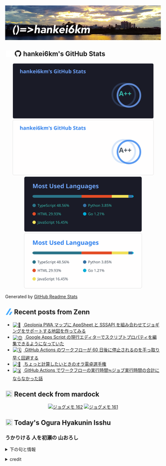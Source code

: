 <p align="center">

![()=>hankei6km](assets/images/header1.jpg)

</p>

<h2>
<img width="24" height="24" style="height:1em;width:1em;margin:0 0.05em 0 0.1em;vertical-align:-0.1em;"
 src="assets/images/github-dark.svg#gh-dark-mode-only" />
<img width="24" height="24" style="height:1em;width:1em;margin:0 0.05em 0 0.1em;vertical-align:-0.1em;"
 src="assets/images/github-light.svg#gh-light-mode-only" />
hankei6km's GitHub Stats
</h2>

<p align="center">

<img width="457" alt="hankei6km's GitHub stats" src="assets/images/stats-dark.svg#gh-dark-mode-only">
<img width="457" alt="hankei6km's GitHub stats" src="assets/images/stats-light.svg#gh-light-mode-only">
<img width="382" alt="Top Langs" src="assets/images/top-langs-dark.svg#gh-dark-mode-only">
<img width="382" alt="Top Langs" src="assets/images/top-langs-light.svg#gh-light-mode-only">

</p>

Generated by [GitHub Readme Stats](https://github.com/anuraghazra/github-readme-stats)

<h2>
<img width="24" height="24" style="width:1em; height:1em; margin: 0 .05em 0 .1em; vertical-align: -0.1em;" src="assets/images/zenn.svg">
Recent posts from Zenn
</h2>

<ul><li><a href="https://zenn.dev/hankei6km/articles/make-jog-map-by-geolonia-pwa-map-appsheet-sssapi"><img style="width:1.1em; height:1.1em; margin: 0 .5em 0 .1em; vertical-align: -0.1em;" width="18" height="18" alt="📍" src="https://twemoji.maxcdn.com/v/13.1.0/72x72/1f4cd.png"> Geolonia PWA マップに AppSheet と SSSAPI を組み合わせてジョギングをサポートする地図を作ってみる</a></li><li><a href="https://zenn.dev/hankei6km/articles/manipulate-script-properties-by-current-ide-in-gas"><img style="width:1.1em; height:1.1em; margin: 0 .5em 0 .1em; vertical-align: -0.1em;" width="18" height="18" alt="😊" src="https://twemoji.maxcdn.com/v/13.1.0/72x72/1f60a.png"> Google Apps Script の現行エディターでスクリプトプロパティを編集できるようになっていた</a></li><li><a href="https://zenn.dev/hankei6km/articles/avoid-disabling-workflow-in-github-actions"><img style="width:1.1em; height:1.1em; margin: 0 .5em 0 .1em; vertical-align: -0.1em;" width="18" height="18" alt="🗓️" src="https://twemoji.maxcdn.com/v/13.1.0/72x72/1f5d3.png"> GitHub Actions のワークフローが 60 日後に停止されるのを手っ取り早く回避する</a></li><li><a href="https://zenn.dev/hankei6km/articles/small-calc-for-various-purpose"><img style="width:1.1em; height:1.1em; margin: 0 .5em 0 .1em; vertical-align: -0.1em;" width="18" height="18" alt="🧮" src="https://twemoji.maxcdn.com/v/13.1.0/72x72/1f9ee.png"> ちょっと計算したいときのオラ電卓選手権</a></li><li><a href="https://zenn.dev/hankei6km/articles/timeout-in-github-actions"><img style="width:1.1em; height:1.1em; margin: 0 .5em 0 .1em; vertical-align: -0.1em;" width="18" height="18" alt="⏳" src="https://twemoji.maxcdn.com/v/13.1.0/72x72/23f3.png"> GitHub Actions でワークフローの実行時間≒ジョブ実行時間の合計にならなかった話</a></li></ul>

<h2>
<img width="24" height="24" style="width:1em; height:1em; margin: 0 .05em 0 .1em; vertical-align: -0.1em;" src="https://twemoji.maxcdn.com/v/13.1.0/72x72/1f5bc.png">
Recent deck from mardock
</h2>

<p align="center">
<a href="https://hankei6km.github.io/mardock/deck/2022-05-in-outdoor-162"><img alt="ジョグメモ 162" src="https://hankei6km.github.io/mardock/assets/deck/2022-05-in-outdoor-162/2022-05-in-outdoor-162.png" width="270" height="152"></a>
<a href="https://hankei6km.github.io/mardock/deck/2022-05-in-outdoor-161"><img alt="ジョグメモ 161" src="https://hankei6km.github.io/mardock/assets/deck/2022-05-in-outdoor-161/2022-05-in-outdoor-161.png" width="270" height="152"></a>

</p>

<h2>
<img width="24" height="24" style="width:1em; height:1em; margin: 0 .05em 0 .1em; vertical-align: -0.1em;" src="https://twemoji.maxcdn.com/v/13.1.0/72x72/1f38e.png">
Today's Ogura Hyakunin Isshu
</h2>

<h3>うかりける 人を初瀬の 山おろし</h3>
<p><details><summary>下の句と情報</summary><p>はげしかれとは 祈らぬものを</p><p>(うかりける ひとをはつせの やまおろし　はげしかれとは いのらぬものを)</p><ul><li>歌人 - <a href="http://linkdata.org/resource/rdf1s6833i#kajin_074">http://linkdata.org/resource/rdf1s6833i#kajin_074</a></li><li>読札 - <a href="https://commons.wikimedia.org/wiki/File:Hyakuninisshu_074.jpg">https://commons.wikimedia.org/wiki/File:Hyakuninisshu_074.jpg</a></li><li>異なる記録形式 - <a href="http://linkdata.org/resource/rdf1s8931i#audio_nhk_074">http://linkdata.org/resource/rdf1s8931i#audio_nhk_074</a></li></ul></details></p>

<details>
<summary>credit</summary>

- Title: 小倉百人一首かるたデータ
- Author: [Nanako Takahashi](http://linkdata.org/user/tnanako)
- Source: http://linkdata.org/work/rdf1s6834i
- License: http://creativecommons.org/licenses/by/3.0/deed.ja

</details>

